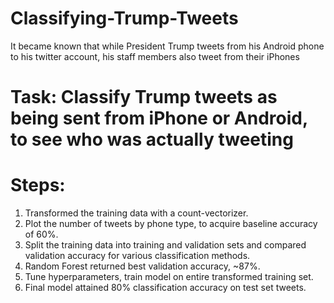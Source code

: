 # Classifying-Trump-Tweets
It became known that while President Trump tweets from his Android phone to his twitter account, his staff members also tweet from their iPhones

# Task: Classify Trump tweets as being sent from iPhone or Android, to see who was actually tweeting

# Steps: 
1. Transformed the training data with a count-vectorizer. 
2. Plot the number of tweets by phone type, to acquire baseline accuracy of 60%.
3. Split the training data into training and validation sets and compared validation accuracy for various classification methods. 
4. Random Forest returned best validation accuracy, ~87%.
5. Tune hyperparameters, train model on entire transformed training set.
6. Final model attained 80% classification accuracy on test set tweets.
